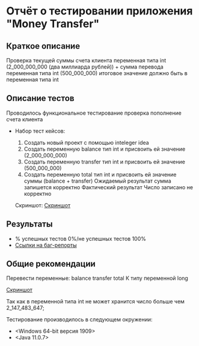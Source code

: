 # Отчёт о тестировании приложения "Money Transfer"

## Краткое описание

Проверка текущей суммы счета клиента переменная типа int (2_000_000_000 (два миллиарда рублей)) + сумма перевода переменная типа int (500_000_000) итоговое значение должно быть в переменная типа int

## Описание тестов
Проводилось функциональное тестирование проверка пополнение счета клиента
*  Набор тест кейсов:
	1) Создать новый проект с помощью inteleger idea
	2) Создать переменную balance тип int и присвоить ей значение (2_000_000_000)
	3) Создать переменную transfer тип int и присвоить ей значение (500_000_000)
	4) Создать переменную total тип int и присвоить ей значение суммы (balance + transfer)
	Ожидаемый результат сумма запишется корректно
	Фактический результат Число записано не корректно
	
	Скриншот:
	[Скриншот](https://ibb.co/RpKjYFM)

## Результаты

* % успешных тестов 0%/не успешных тестов 100%
* [Ссылки на баг-репорты](https://github.com/Oleg2394/Money-Transfer/issues/1#issue-610678124)

## Общие рекомендации
Перевести переменные:
balance
transfer
total
К типу переменной long

[Скриншот](https://ibb.co/bJ4mjBq)

Так как в переменной типа int не может хранится число больше чем 2_147_483_647;

Тестирование производилось в следующем окружении:
* <Windows 64-bit версия 1909>
* <Java 11.0.7>

